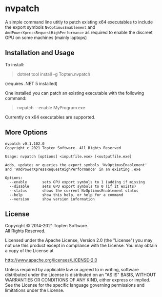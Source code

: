 # nvpatch

A simple command line utitly to patch existing x64 executables to include the 
export symbols `NvOptimusEnablement` and `AmdPowerXpressRequestHighPerformance` 
as required to enable the discreet GPU on some machines (mainly laptops)

## Installation and Usage

To install:

> dotnet tool install -g Topten.nvpatch

(requires .NET 5 installed)

One installed you can patch an existing executable with the following command:

> nvpatch --enable MyProgram.exe

Currently on x64 executables are supported.


## More Options

```
nvpatch v0.1.102.0
Copyright c 2021 Topten Software. All Rights Reserved

Usage: nvpatch [options] <inputfile.exe> [<outputfile.exe]

Adds, updates or queries the export symbols 'NvOptimusEnablement'
and 'AmdPowerXpressRequestHighPerformance' in an existing .exe

Options:
  --enable       sets GPU export symbols to 1 (adding if missing
  --disable      sets GPU export symbols to 0 (if it exists)
  --status       shows the current NvOptimusEnablement status
  --help         show this help, or help for a command
  --version      show version information
```


## License

Copyright © 2014-2021 Topten Software.  
All Rights Reserved.

Licensed under the Apache License, Version 2.0 (the "License") you may not use this
product except in compliance with the License. You may obtain a copy of the License at

http://www.apache.org/licenses/LICENSE-2.0

Unless required by applicable law or agreed to in writing, software distributed under
the License is distributed on an "AS IS" BASIS, WITHOUT WARRANTIES OR CONDITIONS OF ANY
KIND, either express or implied. See the License for the specific language governing
permissions and limitations under the License.</p>
